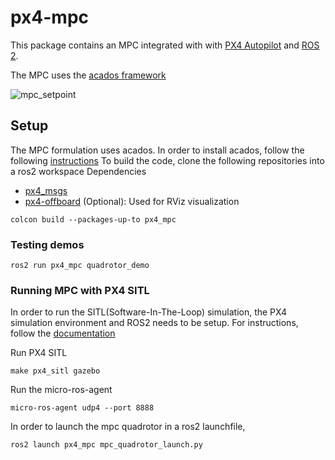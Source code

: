 # px4-mpc
This package contains an MPC integrated with with [PX4 Autopilot](https://px4.io/) and [ROS 2](https://ros.org/).

The MPC uses the [acados framework](https://github.com/acados/acados)

![mpc_setpoint](https://github.com/Jaeyoung-Lim/px4-mpc/assets/5248102/35dae5bf-626e-4272-a552-5f5d7e3c04cd)

## Setup
The MPC formulation uses acados. In order to install acados, follow the following [instructions](https://docs.acados.org/installation/)
To build the code, clone the following repositories into a ros2 workspace
Dependencies
- [px4_msgs](https://github.com/PX4/px4_msgs/pull/15)
- [px4-offboard](https://github.com/Jaeyoung-Lim/px4-offboard) (Optional): Used for RViz visualization

```
colcon build --packages-up-to px4_mpc
```

### Testing demos
```
ros2 run px4_mpc quadrotor_demo
```

### Running MPC with PX4 SITL
In order to run the SITL(Software-In-The-Loop) simulation, the PX4 simulation environment and ROS2 needs to be setup.
For instructions, follow the [documentation](https://docs.px4.io/main/en/ros/ros2_comm.html)

Run PX4 SITL
```
make px4_sitl gazebo
```

Run the micro-ros-agent
```
micro-ros-agent udp4 --port 8888
```

In order to launch the mpc quadrotor in a ros2 launchfile,
```
ros2 launch px4_mpc mpc_quadrotor_launch.py 
```
